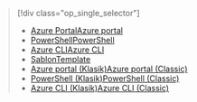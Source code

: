 > [!div class="op_single_selector"]
> * [<span data-ttu-id="b430a-101">Azure Portal</span><span class="sxs-lookup"><span data-stu-id="b430a-101">Azure portal</span></span>](../articles/virtual-network/virtual-networks-create-vnet-arm-pportal.md)
> * [<span data-ttu-id="b430a-102">PowerShell</span><span class="sxs-lookup"><span data-stu-id="b430a-102">PowerShell</span></span>](../articles/virtual-network/virtual-networks-create-vnet-arm-ps.md)
> * [<span data-ttu-id="b430a-103">Azure CLI</span><span class="sxs-lookup"><span data-stu-id="b430a-103">Azure CLI</span></span>](../articles/virtual-network/virtual-networks-create-vnet-arm-cli.md)
> * [<span data-ttu-id="b430a-104">Şablon</span><span class="sxs-lookup"><span data-stu-id="b430a-104">Template</span></span>](../articles/virtual-network/virtual-networks-create-vnet-arm-template-click.md)
> * [<span data-ttu-id="b430a-105">Azure portal (Klasik)</span><span class="sxs-lookup"><span data-stu-id="b430a-105">Azure portal (Classic)</span></span>](../articles/virtual-network/virtual-networks-create-vnet-classic-pportal.md)
> * [<span data-ttu-id="b430a-106">PowerShell (Klasik)</span><span class="sxs-lookup"><span data-stu-id="b430a-106">PowerShell (Classic)</span></span>](../articles/virtual-network/virtual-networks-create-vnet-classic-netcfg-ps.md)
> * [<span data-ttu-id="b430a-107">Azure CLI (Klasik)</span><span class="sxs-lookup"><span data-stu-id="b430a-107">Azure CLI (Classic)</span></span>](../articles/virtual-network/virtual-networks-create-vnet-classic-cli.md)
